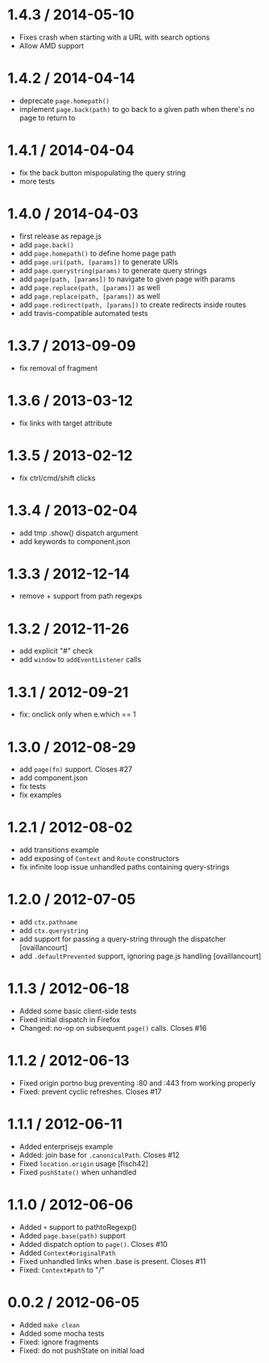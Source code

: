 1.4.3 / 2014-05-10
==================

 * Fixes crash when starting with a URL with search options
 * Allow AMD support

1.4.2 / 2014-04-14
==================

 * deprecate `page.homepath()`
 * implement `page.back(path)` to go back to a given path when there's no page 
 to return to

1.4.1 / 2014-04-04
==================

 * fix the back button mispopulating the query string
 * more tests

1.4.0 / 2014-04-03
==================

 * first release as repage.js
 * add `page.back()`
 * add `page.homepath()` to define home page path
 * add `page.uri(path, [params])` to generate URIs
 * add `page.querystring(params)` to generate query strings
 * add `page(path, [params])` to navigate to given page with params
 * add `page.replace(path, [params])` as well
 * add `page.replace(path, [params])` as well
 * add `page.redirect(path, [params])` to create redirects inside routes
 * add travis-compatible automated tests

1.3.7 / 2013-09-09 
==================

 * fix removal of fragment

1.3.6 / 2013-03-12 
==================

  * fix links with target attribute

1.3.5 / 2013-02-12 
==================

  * fix ctrl/cmd/shift clicks 

1.3.4 / 2013-02-04 
==================

  * add tmp .show() dispatch argument
  * add keywords to component.json

1.3.3 / 2012-12-14 
==================

  * remove + support from path regexps

1.3.2 / 2012-11-26 
==================

  * add explicit "#" check
  * add `window` to `addEventListener` calls

1.3.1 / 2012-09-21 
==================

  * fix: onclick only when e.which == 1

1.3.0 / 2012-08-29 
==================

  * add `page(fn)` support. Closes #27
  * add component.json
  * fix tests
  * fix examples

1.2.1 / 2012-08-02 
==================

  * add transitions example
  * add exposing of `Context` and `Route` constructors
  * fix infinite loop issue unhandled paths containing query-strings

1.2.0 / 2012-07-05 
==================

  * add `ctx.pathname`
  * add `ctx.querystring`
  * add support for passing a query-string through the dispatcher [ovaillancourt]
  * add `.defaultPrevented` support, ignoring page.js handling [ovaillancourt]

1.1.3 / 2012-06-18 
==================

  * Added some basic client-side tests
  * Fixed initial dispatch in Firefox
  * Changed: no-op on subsequent `page()` calls. Closes #16

1.1.2 / 2012-06-13 
==================

  * Fixed origin portno bug preventing :80 and :443 from working properly
  * Fixed: prevent cyclic refreshes. Closes #17

1.1.1 / 2012-06-11 
==================

  * Added enterprisejs example
  * Added: join base for `.canonicalPath`. Closes #12
  * Fixed `location.origin` usage [fisch42]
  * Fixed `pushState()` when unhandled

1.1.0 / 2012-06-06 
==================

  * Added `+` support to pathtoRegexp()
  * Added `page.base(path)` support
  * Added dispatch option to `page()`. Closes #10
  * Added `Context#originalPath`
  * Fixed unhandled links when .base is present. Closes #11
  * Fixed: `Context#path` to "/"

0.0.2 / 2012-06-05 
==================

  * Added `make clean`
  * Added some mocha tests
  * Fixed: ignore fragments
  * Fixed: do not pushState on initial load
